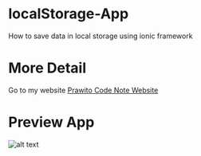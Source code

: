 # localStorage-App
How to save data in local storage using ionic framework
# More Detail
Go to my website [Prawito Code Note Website](http://prawitocodenote.blogspot.co.id/ "Prawito Code Note website")
# Preview App
![alt text](https://lh3.googleusercontent.com/-sB0EMFRRNos/VlnCMLCAd0I/AAAAAAAAB_c/nhkK23aG6Uk/s369-Ic42/57%252520localStorage%252520Result.png "Preview App")
